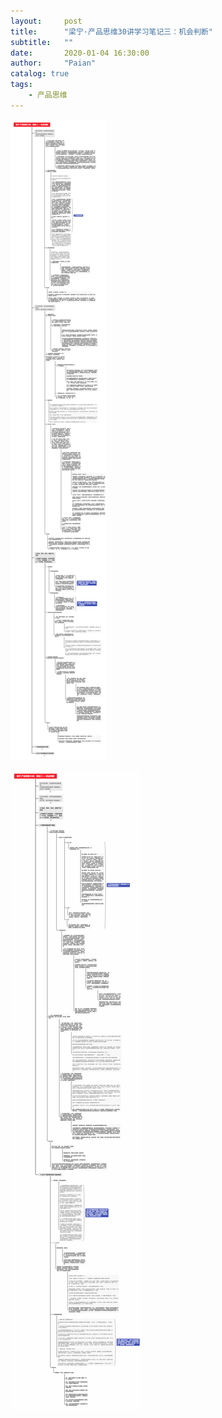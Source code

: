 ```yaml
---
layout:     post
title:      "梁宁·产品思维30讲学习笔记三：机会判断"
subtitle:   ""
date:       2020-01-04 16:30:00
author:     "Paian"
catalog: true
tags:
    - 产品思维
---
```


![梁宁·产品思维30讲：模块二——机会判断1](/img/in-post/梁宁·产品思维30讲：模块二——机会判断1.png)

![梁宁·产品思维30讲：模块二——机会判断2](/img/in-post/梁宁·产品思维30讲：模块二——机会判断2.png)

